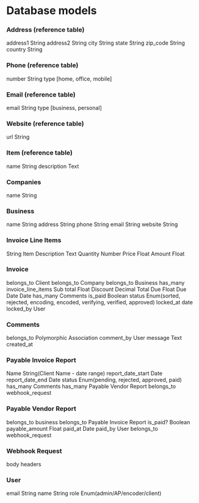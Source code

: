 # Database models

### Address (reference table)
address1 String
address2 String
city String
state String
zip_code String
country String

### Phone (reference table)
number String
type [home, office, mobile]

### Email (reference table)
email String
type [business, personal]

### Website (reference table)
url String

### Item (reference table)
name String
description Text

### Companies
name String

### Business
name String
address String
phone String
email String
website String

### Invoice Line Items
String Item
Description Text
Quantity Number
Price Float
Amount Float

### Invoice
belongs_to Client
belongs_to Company
belongs_to Business
has_many invoice_line_items
Sub total Float
Discount Decimal
Total Due Float
Due Date Date
has_many Comments
is_paid Boolean
status Enum(sorted, rejected, encoding, encoded, verifying, verified, approved)
locked_at date
locked_by User

### Comments
belongs_to Polymorphic Association
comment_by User
message Text
created_at

### Payable Invoice Report
Name String(Client Name - date range)
report_date_start Date
report_date_end Date
status Enum(pending, rejected, approved, paid)
has_many Comments
has_many Payable Vendor Report
belongs_to webhook_request


### Payable Vendor Report
belongs_to business
belongs_to Payable Invoice Report
is_paid? Boolean
payable_amount Float
paid_at Date
paid_by User
belongs_to webhook_request

### Webhook Request
body
headers

### User
email String
name String
role Enum(admin/AP/encoder/client)

